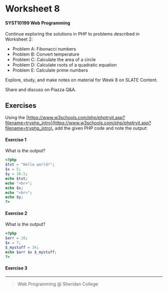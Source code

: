 # Worksheet 8

#### SYST10199 Web Programming

Continue exploring the solutions in PHP to problems described in Worksheet 2:

- Problem A: Fibonacci numbers
- Problem B: Convert temperature
- Problem C: Calculate the area of a circle
- Problem D: Calculate roots of a quadratic equation
- Problem E: Calculate prime numbers

Explore, study, and make notes on material for Week 8 on SLATE Content.

Share and discuss on Piazza Q&A.

## Exercises
Using the [https://www.w3schools.com/php/phptryit.asp?filename=tryphp_intro](https://www.w3schools.com/php/phptryit.asp?filename=tryphp_intro), add the given PHP code and note the output:

#### Exercise 1
What is the output?

```php
<?php
$txt = "Hello world!";
$x = 5;
$y = 10.5;
echo $txt;
echo "<br>";
echo $x;
echo "<br>";
echo $y;
?>
```

#### Exercise 2
What is the output?

```php
<?php 
$arr = 10;
$x = 7;
$_mystuff = 34;
echo $arr $x $_mystuff;
?>
```

#### Exercise 3

---

> Web Programming @ Sheridan College

